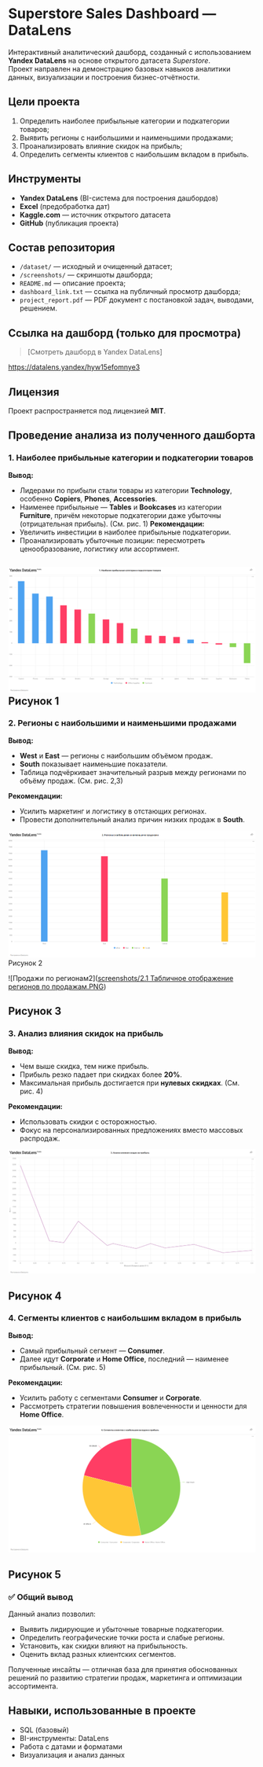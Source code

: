 # Superstore Sales Dashboard — DataLens

Интерактивный аналитический дашборд, созданный с использованием **Yandex DataLens** на основе открытого датасета *Superstore*.  
Проект направлен на демонстрацию базовых навыков аналитики данных, визуализации и построения бизнес-отчётности.

## Цели проекта

1. Определить наиболее прибыльные категории и подкатегории товаров;
2. Выявить регионы с наибольшими и наименьшими продажами;
3. Проанализировать влияние скидок на прибыль;
4. Определить сегменты клиентов с наибольшим вкладом в прибыль.

## Инструменты
- **Yandex DataLens** (BI-система для построения дашбордов)
- **Excel** (предобработка дат)
- **Kaggle.com** — источник открытого датасета
- **GitHub** (публикация проекта)

## Состав репозитория

- `/dataset/` — исходный и очищенный датасет;
- `/screenshots/` — скриншоты дашборда;
- `README.md` — описание проекта;
- `dashboard_link.txt` — ссылка на публичный просмотр дашборда;
- `project_report.pdf` — PDF документ с постановкой задач, выводами, решением.

## Ссылка на дашборд (только для просмотра)

> [Смотреть дашборд в Yandex DataLens]

https://datalens.yandex/hyw15efomnye3

## Лицензия

Проект распространяется под лицензией **MIT**.

## Проведение анализа из полученного дашборта 
### 1. Наиболее прибыльные категории и подкатегории товаров

**Вывод:**
- Лидерами по прибыли стали товары из категории **Technology**, особенно **Copiers**, **Phones**, **Accessories**.
- Наименее прибыльные — **Tables** и **Bookcases** из категории **Furniture**, причём некоторые подкатегории даже убыточны (отрицательная прибыль).
(См. рис. 1)
**Рекомендации:**
- Увеличить инвестиции в наиболее прибыльные подкатегории.
- Проанализировать убыточные позиции: пересмотреть ценообразование, логистику или ассортимент.

![Прибыль по категориям](https://github.com/if711/Superstore-sales-dashboard-datalens/blob/main/screenshots/1.%20Наиболее%20прибыльные%20категории%20и%20подкатегории%20товаров.PNG)
Рисунок 1
---

### 2. Регионы с наибольшими и наименьшими продажами

**Вывод:**
- **West** и **East** — регионы с наибольшим объёмом продаж.
- **South** показывает наименьшие показатели.
- Таблица подчёркивает значительный разрыв между регионами по объёму продаж.
(См. рис. 2,3)

**Рекомендации:**
- Усилить маркетинг и логистику в отстающих регионах.
- Провести дополнительный анализ причин низких продаж в **South**.

![Продажи по регионам](https://github.com/if711/Superstore-sales-dashboard-datalens/blob/main/screenshots/2.%20Регионы%20с%20наибольшими%20и%20наименьшими%20продажами.PNG)
Рисунок 2

![Продажи по регионам2]([screenshots/2.1 Табличное отображение регионов по продажам.PNG](https://github.com/if711/Superstore-sales-dashboard-datalens/blob/main/screenshots/2.1%20Табличное%20отображение%20регионов%20по%20продажам.PNG))

Рисунок 3
---

### 3. Анализ влияния скидок на прибыль

**Вывод:**
- Чем выше скидка, тем ниже прибыль.
- Прибыль резко падает при скидках более **20%**.
- Максимальная прибыль достигается при **нулевых скидках**.
(См. рис. 4)

**Рекомендации:**
- Использовать скидки с осторожностью.
- Фокус на персонализированных предложениях вместо массовых распродаж.

![Влияние скидок](https://github.com/if711/Superstore-sales-dashboard-datalens/blob/main/screenshots/3.%20Анализ%20влияния%20скидок%20на%20прибыль.PNG)

Рисунок 4
---

### 4. Сегменты клиентов с наибольшим вкладом в прибыль

**Вывод:**
- Самый прибыльный сегмент — **Consumer**.
- Далее идут **Corporate** и **Home Office**, последний — наименее прибыльный.
(См. рис. 5)

**Рекомендации:**
- Усилить работу с сегментами **Consumer** и **Corporate**.
- Рассмотреть стратегии повышения вовлеченности и ценности для **Home Office**.

![Сегменты клиентов](https://github.com/if711/Superstore-sales-dashboard-datalens/blob/main/screenshots/4.%20Сегменты%20клиентов%20с%20наибольшим%20вкладом%20в%20прибыль.PNG)

Рисунок 5 
---

### ✅ Общий вывод

Данный анализ позволил:
- Выявить лидирующие и убыточные товарные подкатегории.
- Определить географические точки роста и слабые регионы.
- Установить, как скидки влияют на прибыльность.
- Оценить вклад разных клиентских сегментов.

Полученные инсайты — отличная база для принятия обоснованных решений по развитию стратегии продаж, маркетинга и оптимизации ассортимента.

## Навыки, использованные в проекте
- SQL (базовый)
- BI-инструменты: DataLens
- Работа с датами и форматами
- Визуализация и анализ данных
